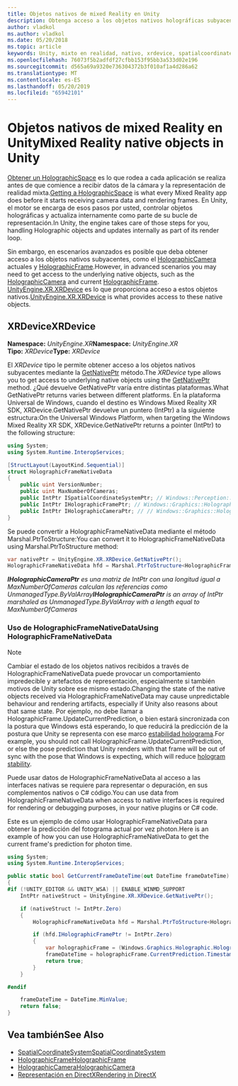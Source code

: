 ```yaml
---
title: Objetos nativos de mixed Reality en Unity
description: Obtenga acceso a los objetos nativos holográficas subyacentes en Unity.
author: vladkol
ms.author: vladkol
ms.date: 05/20/2018
ms.topic: article
keywords: Unity, mixto en realidad, nativo, xrdevice, spatialcoordinatesystem, holographicframe, holographiccamera, ispatialcoordinatesystem, iholographicframe, iholographiccamera, getnativeptr
ms.openlocfilehash: 76073f5b2adfdf27cfbb153f95bb3a533d02e196
ms.sourcegitcommit: d565a69a9320e736304372b3f010af1a4d286a62
ms.translationtype: MT
ms.contentlocale: es-ES
ms.lasthandoff: 05/20/2019
ms.locfileid: "65942101"
---
```

# <a name="mixed-reality-native-objects-in-unity"></a><span data-ttu-id="3dc39-104">Objetos nativos de mixed Reality en Unity</span><span class="sxs-lookup"><span data-stu-id="3dc39-104">Mixed Reality native objects in Unity</span></span>

<span data-ttu-id="3dc39-105">[Obtener un HolographicSpace](getting-a-holographicspace.md) es lo que rodea a cada aplicación se realiza antes de que comience a recibir datos de la cámara y la representación de realidad mixta.</span><span class="sxs-lookup"><span data-stu-id="3dc39-105">[Getting a HolographicSpace](getting-a-holographicspace.md) is what every Mixed Reality app does before it starts receiving camera data and rendering frames.</span></span> <span data-ttu-id="3dc39-106">En Unity, el motor se encarga de esos pasos por usted, controlar objetos holográficas y actualiza internamente como parte de su bucle de representación.</span><span class="sxs-lookup"><span data-stu-id="3dc39-106">In Unity, the engine takes care of those steps for you, handling Holographic objects and updates internally as part of its render loop.</span></span>

<span data-ttu-id="3dc39-107">Sin embargo, en escenarios avanzados es posible que deba obtener acceso a los objetos nativos subyacentes, como el <a href="https://docs.microsoft.com/uwp/api/windows.graphics.holographic.holographiccamera" target="_blank">HolographicCamera</a> actuales y <a href="https://docs.microsoft.com/uwp/api/windows.graphics.holographic.holographicframe" target="_blank">HolographicFrame</a>.</span><span class="sxs-lookup"><span data-stu-id="3dc39-107">However, in advanced scenarios you may need to get access to the underlying native objects, such as the <a href="https://docs.microsoft.com/uwp/api/windows.graphics.holographic.holographiccamera" target="_blank">HolographicCamera</a> and current <a href="https://docs.microsoft.com/uwp/api/windows.graphics.holographic.holographicframe" target="_blank">HolographicFrame</a>.</span></span> <span data-ttu-id="3dc39-108"><a href="https://docs.unity3d.com/ScriptReference/XR.XRDevice.html" target="_blank">UnityEngine.XR.XRDevice</a> es lo que proporciona acceso a estos objetos nativos.</span><span class="sxs-lookup"><span data-stu-id="3dc39-108"><a href="https://docs.unity3d.com/ScriptReference/XR.XRDevice.html" target="_blank">UnityEngine.XR.XRDevice</a> is what provides access to these native objects.</span></span>

## <a name="xrdevice"></a><span data-ttu-id="3dc39-109">XRDevice</span><span class="sxs-lookup"><span data-stu-id="3dc39-109">XRDevice</span></span> 

<span data-ttu-id="3dc39-110">**Namespace:** *UnityEngine.XR*</span><span class="sxs-lookup"><span data-stu-id="3dc39-110">**Namespace:** *UnityEngine.XR*</span></span><br>
<span data-ttu-id="3dc39-111">**Tipo:** *XRDevice*</span><span class="sxs-lookup"><span data-stu-id="3dc39-111">**Type:** *XRDevice*</span></span>

<span data-ttu-id="3dc39-112">El *XRDevice* tipo le permite obtener acceso a los objetos nativos subyacentes mediante la <a href="https://docs.unity3d.com/ScriptReference/XR.XRDevice.GetNativePtr.html" target="_blank">GetNativePtr</a> método.</span><span class="sxs-lookup"><span data-stu-id="3dc39-112">The *XRDevice* type allows you to get access to underlying native objects using the <a href="https://docs.unity3d.com/ScriptReference/XR.XRDevice.GetNativePtr.html" target="_blank">GetNativePtr</a> method.</span></span> <span data-ttu-id="3dc39-113">¿Qué devuelve GetNativePtr varía entre distintas plataformas.</span><span class="sxs-lookup"><span data-stu-id="3dc39-113">What GetNativePtr returns varies between different platforms.</span></span> <span data-ttu-id="3dc39-114">En la plataforma Universal de Windows, cuando el destino es Windows Mixed Reality XR SDK, XRDevice.GetNativePtr devuelve un puntero (IntPtr) a la siguiente estructura:</span><span class="sxs-lookup"><span data-stu-id="3dc39-114">On the Universal Windows Platform, when targeting the Windows Mixed Reality XR SDK, XRDevice.GetNativePtr returns a pointer (IntPtr) to the following structure:</span></span> 

```cs
using System;
using System.Runtime.InteropServices;

[StructLayout(LayoutKind.Sequential)]
struct HolographicFrameNativeData
{
    public uint VersionNumber;
    public uint MaxNumberOfCameras;
    public IntPtr ISpatialCoordinateSystemPtr; // Windows::Perception::Spatial::ISpatialCoordinateSystem
    public IntPtr IHolographicFramePtr; // Windows::Graphics::Holographic::IHolographicFrame 
    public IntPtr IHolographicCameraPtr; // // Windows::Graphics::Holographic::IHolographicCamera
}
```
<span data-ttu-id="3dc39-115">Se puede convertir a HolographicFrameNativeData mediante el método Marshal.PtrToStructure:</span><span class="sxs-lookup"><span data-stu-id="3dc39-115">You can convert it to HolographicFrameNativeData using Marshal.PtrToStructure method:</span></span>
```cs
var nativePtr = UnityEngine.XR.XRDevice.GetNativePtr();
HolographicFrameNativeData hfd = Marshal.PtrToStructure<HolographicFrameNativeData>(nativePtr);
```
<span data-ttu-id="3dc39-116">***IHolographicCameraPtr** es una matriz de IntPtr con una longitud igual a MaxNumberOfCameras calculan las referencias como UnmanagedType.ByValArray*</span><span class="sxs-lookup"><span data-stu-id="3dc39-116">***IHolographicCameraPtr** is an array of IntPtr marshaled as UnmanagedType.ByValArray with a length equal to MaxNumberOfCameras*</span></span> 


### <a name="using-holographicframenativedata"></a><span data-ttu-id="3dc39-117">Uso de HolographicFrameNativeData</span><span class="sxs-lookup"><span data-stu-id="3dc39-117">Using HolographicFrameNativeData</span></span>

> [!NOTE]
> <span data-ttu-id="3dc39-118">Cambiar el estado de los objetos nativos recibidos a través de HolographicFrameNativeData puede provocar un comportamiento impredecible y artefactos de representación, especialmente si también motivos de Unity sobre ese mismo estado.</span><span class="sxs-lookup"><span data-stu-id="3dc39-118">Changing the state of the native objects received via HolographicFrameNativeData may cause unpredictable behaviour and rendering artifacts, especially if Unity also reasons about that same state.</span></span>  <span data-ttu-id="3dc39-119">Por ejemplo, no debe llamar a HolographicFrame.UpdateCurrentPrediction, o bien estará sincronizada con la postura que Windows está esperando, lo que reducirá la predicción de la postura que Unity se representa con ese marco [estabilidad holograma](hologram-stability.md).</span><span class="sxs-lookup"><span data-stu-id="3dc39-119">For example, you should not call HolographicFrame.UpdateCurrentPrediction, or else the pose prediction that Unity renders with that frame will be out of sync with the pose that Windows is expecting, which will reduce [hologram stability](hologram-stability.md).</span></span>

<span data-ttu-id="3dc39-120">Puede usar datos de HolographicFrameNativeData al acceso a las interfaces nativas se requiere para representar o depuración, en sus complementos nativos o C# código.</span><span class="sxs-lookup"><span data-stu-id="3dc39-120">You can use data from HolographicFrameNativeData when access to native interfaces is required for rendering or debugging purposes, in your native plugins or C# code.</span></span> 

<span data-ttu-id="3dc39-121">Este es un ejemplo de cómo usar HolographicFrameNativeData para obtener la predicción del fotograma actual por vez photon.</span><span class="sxs-lookup"><span data-stu-id="3dc39-121">Here is an example of how you can use HolographicFrameNativeData to get the current frame's prediction for photon time.</span></span> 
```cs
using System;
using System.Runtime.InteropServices;

public static bool GetCurrentFrameDateTime(out DateTime frameDateTime)
{
#if (!UNITY_EDITOR && UNITY_WSA) || ENABLE_WINMD_SUPPORT
    IntPtr nativeStruct = UnityEngine.XR.XRDevice.GetNativePtr();

    if (nativeStruct != IntPtr.Zero)
    {
        HolographicFrameNativeData hfd = Marshal.PtrToStructure<HolographicFrameNativeData>(nativeStruct);

        if (hfd.IHolographicFramePtr != IntPtr.Zero)
        {
            var holographicFrame = (Windows.Graphics.Holographic.HolographicFrame)Marshal.GetObjectForIUnknown(hfd.IHolographicFramePtr);
            frameDateTime = holographicFrame.CurrentPrediction.Timestamp.TargetTime.DateTime;
            return true;
        }
    }

#endif

    frameDateTime = DateTime.MinValue;
    return false;
}

```

## <a name="see-also"></a><span data-ttu-id="3dc39-122">Vea también</span><span class="sxs-lookup"><span data-stu-id="3dc39-122">See Also</span></span>
* <span data-ttu-id="3dc39-123"><a href="https://docs.microsoft.com/uwp/api/windows.perception.spatial.spatialcoordinatesystem" target="_blank">SpatialCoordinateSystem</a></span><span class="sxs-lookup"><span data-stu-id="3dc39-123"><a href="https://docs.microsoft.com/uwp/api/windows.perception.spatial.spatialcoordinatesystem" target="_blank">SpatialCoordinateSystem</a></span></span>
* <span data-ttu-id="3dc39-124"><a href="https://docs.microsoft.com/uwp/api/windows.graphics.holographic.holographicframe" target="_blank">HolographicFrame</a></span><span class="sxs-lookup"><span data-stu-id="3dc39-124"><a href="https://docs.microsoft.com/uwp/api/windows.graphics.holographic.holographicframe" target="_blank">HolographicFrame</a></span></span>
* <span data-ttu-id="3dc39-125"><a href="https://docs.microsoft.com/uwp/api/windows.graphics.holographic.holographiccamera" target="_blank">HolographicCamera</a></span><span class="sxs-lookup"><span data-stu-id="3dc39-125"><a href="https://docs.microsoft.com/uwp/api/windows.graphics.holographic.holographiccamera" target="_blank">HolographicCamera</a></span></span>
* [<span data-ttu-id="3dc39-126">Representación en DirectX</span><span class="sxs-lookup"><span data-stu-id="3dc39-126">Rendering in DirectX</span></span>](rendering-in-directx.md)
